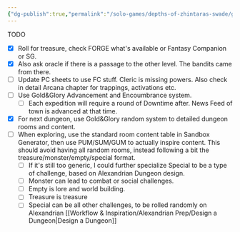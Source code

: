 ```yaml
---
{"dg-publish":true,"permalink":"/solo-games/depths-of-zhintaras-swade/general-notes-and-todo/"}
---
```



TODO 
- [x] Roll for treasure, check FORGE what's available or Fantasy Companion or SG.
- [x] Also ask oracle if there is a passage to the other level. The bandits came from there.
- [ ] Update PC sheets to use FC stuff. Cleric is missing powers. Also check in detail Arcana chapter for trappings, activations etc.
- [ ] Use Gold&Glory Advancement and Encoumbrance system.
    - [ ] Each expedition will require a round of Downtime after. News Feed of town is advanced at that time.
- [x] For next dungeon, use Gold&Glory random system to detailed dungeon rooms and content.
- [ ] When exploring, use the standard room content table in Sandbox Generator, then use PUM/SUM/GUM to actually inspire content. This should avoid having all random rooms, instead following a bit the treasure/monster/empty/special format.
    - [ ] If it's still too generic, I could further specialize Special to be a type of challenge, based on Alexandrian Dungeon design.
    - [ ] Monster can lead to combat or social challenges.
    - [ ] Empty is lore and world building.
    - [ ] Treasure is treasure
    - [ ] Special can be all other challenges, to be rolled randomly on Alexandrian [[Workflow & Inspiration/Alexandrian Prep/Design a Dungeon\|Design a Dungeon]]